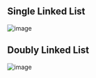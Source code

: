 ## Single Linked List
![image](https://user-images.githubusercontent.com/83988379/199365022-ca65fe68-76cc-4b42-a3b9-9d5edfeae4cf.png)
## Doubly Linked List
![image](https://user-images.githubusercontent.com/83988379/199365074-6c139edb-033a-47e0-b44c-2ec7bb3c85c6.png)
